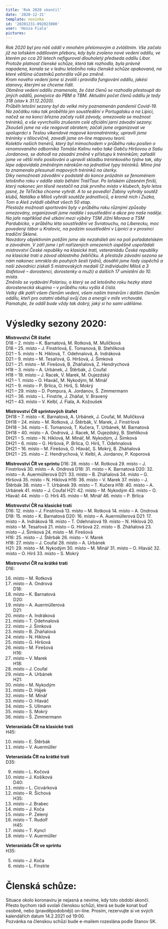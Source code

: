 ```yaml
---
title: 'Rok 2020 skončil'
date: '2020-12-31'
template: novinka
id: '20201231-092023000'
user: 'Honza Fiala'
pictures:
---
```

*Rok 2020 byl pro náš oddíl v mnohém přelomovým a zvláštním. Vše začalo již na loňském oddílovém přeboru, kdy bylo zvoleno nové vedení oddílu, ve kterém po cca 20 letech nefiguroval dlouholetý předseda oddílu Libor. Protože platnost členské schůze, která tak rozhodla, byla právně napadena, konala se v lednu letošního roku členská schůze opakovaná, na které většina účastníků potvrdila vůli po změně.  
Krom nového vedení jsme si zvolili i pravidla fungování oddílu, jakési stanovy, kterými se chceme řídit.  
Obměna vedení oddílu znamenala, že část členů se rozhodla přestoupit do jiných oddílů, ponejvíce do PBM a TBM. Aktuální počet členů oddílu je tedy 318 (stav k 31.12.2020).  
Průběh letošní sezony byl do velké míry poznamenán pandemií Covid-19. Na začátku roku tak proběhla jen soustředění v Portugalsku a na Lipici, načež se na konci března začaly rušit závody, omezovala se možnost tréninků, a vše vyvrcholilo zrušením celé oficiální jarní závodní sezony.  
Zkoušeli jsme na vše reagovat obratem; začali jsme organizovat ve spolupráci s Teslou víkendové mapové koronatréninky, upravili jsme tréninky v tělocvičně, zavedli jsme on-line mapovou teorii.  
Kolektiv našich trenérů, který byl mimochodem v průběhu roku posílen o renomovaného odborníka Tomáše Kalinu nebo také Gabču Hiršovou a Sašu Jordanova, se dohodl na zásadní změně v přístupu k tréninkům; zařadili jsme ve větší míře posilování a upravili skladbu tréninkového týdne tak, aby lépe odpovídala změněným nárokům na jednotlivé typy tréninků. Mimo jiné to znamenalo přesunutí mapových tréninků na úterky.  
Díky nemožnosti závodění v podstatě do konce prázdnin se fenoménem letošního roku v oddíle stalo běhání TrailTour. Po loňském úžasném finiši, který nakonec jen těsně nestačil na zisk prvního místa v klubech, bylo letos jasné, že TéTéčka chceme vyhrát. A to se povedlo! Žabiny vyhrály soutěž klubů, Natálka a Miloš vyhráli soutěže jednotlivců, a kromě nich i Zuzka, Tom a Aleš zvládli oběhat všech 50 etap.  
Přestože možnosti sportování byly v průběhu roku různými způsoby omezovány, organizovali jsme nadále i soustředění a akce pro naše naděje. Na jaře například dvě utkání mezi výběry TSM Jižní Morava a TSM Pardubicko, v průběhu léta soustředění ve Svratouchu, na Liberecku, moc povedený tábor u Kralovic, na podzim soustředění v Lipnici a v prosinci tradiční Sklené.  
Navzdory objektivním potížím jsme ale nezaháleli ani na poli pořadatelském a závodním. V září jsme i při nařízených omezeních úspěšně uspořádali mistrovství České republiky na klasické trati, veteraniádu České republiky na klasické trati a závod oblastního žebříčku. A přestože závodní sezona se nám nakonec smrskla do pouhých šesti týdnů, dosáhli jsme řady úspěchů a naši závodníci získali 5 mistrovských medailí (2 individuální Miloš a 3 štafetové – dorostenci, dorostenky a muži) a dalších 17 umístění do 10. místa.  
Změnilo se vydávání Polarisu, o který se od letošního roku hezky stará dorostenecká skupina – v průběhu roku vyšla 4 čísla.  
Velký dík patří všem členům vedení, všem našim trenérům i dalším členům oddílu, kteří pro ostatní obětují svůj čas a energii v míře vrchovaté. Pamatujte, že oddíl bude vždy tak dobrý, jaký si ho sami uděláme.*

# Výsledky sezony 2020:

**Mistrovství ČR štafet**  
D18 – 2. místo – K. Barnatová, M. Rotková, M. Mulíčková  
D18 – 25. místo – J. Finstrlová, E. Tomanová, B. Stehlíková  
D21 – 5. místo – N. Hiklová, T. Odehnalová, A. Indráková  
D21 – 9. místo – M. Tesařová, G. Hiršová, J. Šimková  
D21 – 21. místo – M. Firešová, B. Zháňalová, Z. Hendrychová  
H18 – 3. místo – A. Urbánek, J. Štěrbák, J. Coufal  
H18 – 19. místo – J. Racek, V. Marek, M. Oujezdský  
H21 – 1. místo – O. Hlaváč, M. Nykodým, M. Minář  
H21 – 9. místo – P. Brlica, O. Hirš, S. Mokrý  
H21 – 29. místo – D. Pompura, A. Jordanov, Š. Zimmermann  
H21 – 36. místo – L. Finstrle, J. Zháňal, V. Bravený  
H21 – 43. místo – V. Kelbl, J. Fiala, A. Kožoušek

**Mistrovství ČR sprintových štafet**  
DH18 – 7. místo – K. Barnatová, A. Urbánek, J. Coufal, M. Mulíčková  
DH18 – 24. místo – M. Rotková, J. Štěrbák, V. Marek, J. Finstrlová  
DH18 – 34. místo – E. Tomanová, T. Kučera, T. Urbánek, M. Barnatová  
DH18 – 40. místo – A. Ondrová, J. Racek, M. Oujezdský, B. Stehlíková  
DH21 – 5. místo – N. Hiklová, M. Minář, M. Nykodým, J. Šimková  
DH21 – 6. místo – G. Hiršová, P. Brlica, O. Hirš, T. Odehnalová  
DH21 – 16. místo – M. Firešová, O. Hlaváč, S. Mokrý, B. Zháňalová  
DH21 – 25. místo – Z. Hendrychová, V. Kelbl, A. Jordanov, P. Koporová

**Mistrovství ČR ve sprintu**
D16:
28.  místo – M. Rotková
29.  místo – J. Finstrlová
30.  místo – A. Ondrová
D18:
31.  místo – K. Barnatová
D20:
32.  místo – A. Auermüllerová
D21:
33.  místo – B. Zháňalová
34.  místo – G. Hiršová
35.  místo – N. Hiklová
H16:
36.  místo – V. Marek
37.  místo – J. Štěrbák
38.  místo – T. Urbánek
39.  místo – T. Kučera
H18:
40.  místo – A. Urbánek
41.  místo – J. Coufal
H21:
42.  místo – M. Nykodým
43.  místo – O. Hlaváč
44.  místo – O. Hirš
45.  místo – M. Minář
46.  místo – P. Brlica

**Mistrovství ČR na klasické trati**  
D16:
12.  místo – J. Finstrlová
13.  místo – M. Rotková
14.  místo – A. Ondrová
D18:
15.  místo – K. Barnatová
D20:
16.  místo – A. Auermüllerová
D21:
17.  místo – A. Indráková
18.  místo – T. Odehnalová
19.  místo – N. Hiklová
20.  místo – M. Tesařová
21.  místo – G. Hiršová
22.  místo – B. Zháňalová
23.  místo – J. Šimková
24.  místo – M. Firešová  
    H16:
25.  místo – J. Štěrbák
26.  místo – V. Marek  
    H18:
27.  místo – J. Coufal
28.  místo – A. Urbánek  
    H21:
29.  místo – M. Nykodým
30.  místo – M. Minář
31.  místo – O. Hlaváč
32.  místo – O. Hirš
33.  místo – S. Mokrý

**Mistrovství ČR na krátké trati**  
D16:

16.  místo – M. Rotková
17.  místo – A. Ondrová  
    D18:
18.  místo – K. Barnatová  
    D20:
19.  místo – A. Auermüllerová  
    D21:
20.  místo – A. Indráková
21.  místo – T. Odehnalová
22.  místo – J. Šimková
23.  místo – B. Zháňalová
24.  místo – N. Hiklová
25.  místo – G. Hiršová
26.  místo – M. Firešová  
    H16:
27.  místo – V. Marek  
    H18:
28.  místo – J. Coufal
29.  místo – A. Urbánek  
    H21:
30.  místo – M. Nykodým
31.  místo – D. Hájek
32.  místo – M. Minář
33.  místo – O. Hlaváč
34.  místo – S. Ullmann
35.  místo – S. Mokrý
36.  místo – Š. Zimmermann

**Veteraniáda ČR na klasické trati**  
H45:

10.  místo – E. Štěrbák
11.  místo – V. Auermüller

**Veteraniáda ČR na krátké trati**  
D35:

9.  místo – L. Kočová
10.  místo – J. Košíková  
    D40:
11.  místo – L. Cicvárková
12.  místo – R. Šichová  
    H35:
13.  místo – J. Brabec
14.  místo – J. Koča
15.  místo – P. Zelený
16.  místo – T. Rudolf  
    H45:
17.  místo – T. Kyncl
18.  místo – V. Auermüller

**Veteraniáda ČR ve sprintu**  
H35:

5.  místo – J. Koča
6.  místo – L. Finstrle

# Členská schůze:

Situace okolo koronaviru je nejasná a nevíme, kdy toto období skončí. Přesto bychom rádi svolali členskou schůzi, která se bude konat buď osobně, nebo (pravděpodobněji) on-line. Prosím, rezervujte si ve svých kalendářích datum 14.2.2021 od 19:00.  
Pozvánka na členskou schůzi bude e-mailem rozeslána podle Stanov SK.
